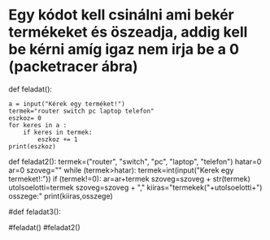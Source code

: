 # Egy kódot kell csinálni ami bekér termékeket és öszeadja, addig kell be kérni amíg igaz nem irja be a 0 (packetracer ábra)

def feladat():

    a = input("Kérek egy terméket!")
    termek="router switch pc laptop telefon"
    eszkoz= 0
    for keres in a :
        if keres in termek:
            eszkoz += 1
    print(eszkoz)



def feladat2():
    termek=("router", "switch", "pc", "laptop", "telefon")
    hatar=0 
    ar=0
    szoveg=""
    while (termek>hatar):
        termek=int(input("Kerek egy termeket!:"))
        if (termek!=0):
            ar=ar+termek
            szoveg=szoveg + str(termek)
            utolsoelotti=termek
            szoveg=szoveg + ","
    kiiras="termekek("+utolsoelotti+") osszege:"
    print(kiiras,osszege)
    

#def feladat3():


#feladat()
#feladat2()
